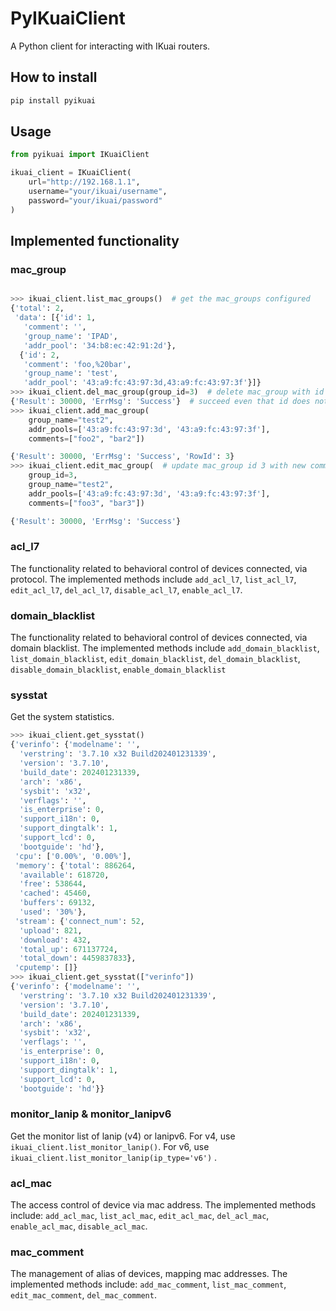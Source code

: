 # PyIKuaiClient

A Python client for interacting with IKuai routers.

## How to install

```bash
pip install pyikuai
```

## Usage

```python
from pyikuai import IKuaiClient

ikuai_client = IKuaiClient(
    url="http://192.168.1.1",
    username="your/ikuai/username",
    password="your/ikuai/password"
)

```

## Implemented functionality

### mac_group

```python

>>> ikuai_client.list_mac_groups()  # get the mac_groups configured
{'total': 2,
 'data': [{'id': 1,
   'comment': '',
   'group_name': 'IPAD',
   'addr_pool': '34:b8:ec:42:91:2d'},
  {'id': 2,
   'comment': 'foo,%20bar',
   'group_name': 'test',
   'addr_pool': '43:a9:fc:43:97:3d,43:a9:fc:43:97:3f'}]}
>>> ikuai_client.del_mac_group(group_id=3)  # delete mac_group with id 3
{'Result': 30000, 'ErrMsg': 'Success'}  # succeed even that id does not exists.
>>> ikuai_client.add_mac_group(
    group_name="test2",
    addr_pools=['43:a9:fc:43:97:3d', '43:a9:fc:43:97:3f'],
    comments=["foo2", "bar2"])

{'Result': 30000, 'ErrMsg': 'Success', 'RowId': 3}
>>> ikuai_client.edit_mac_group(  # update mac_group id 3 with new comments
    group_id=3,
    group_name="test2", 
    addr_pools=['43:a9:fc:43:97:3d', '43:a9:fc:43:97:3f'],
    comments=["foo3", "bar3"])

{'Result': 30000, 'ErrMsg': 'Success'}
```

### acl_l7

The functionality related to behavioral control of devices connected, via protocol. 
The implemented methods include
`add_acl_l7`, `list_acl_l7`, `edit_acl_l7`, `del_acl_l7`, `disable_acl_l7`, `enable_acl_l7`.


### domain_blacklist

The functionality related to behavioral control of devices connected, via domain blacklist.
The implemented methods include
`add_domain_blacklist`, `list_domain_blacklist`, `edit_domain_blacklist`, `del_domain_blacklist`,
`disable_domain_blacklist`, `enable_domain_blacklist`


### sysstat

Get the system statistics. 

```python
>>> ikuai_client.get_sysstat()
{'verinfo': {'modelname': '',
  'verstring': '3.7.10 x32 Build202401231339',
  'version': '3.7.10',
  'build_date': 202401231339,
  'arch': 'x86',
  'sysbit': 'x32',
  'verflags': '',
  'is_enterprise': 0,
  'support_i18n': 0,
  'support_dingtalk': 1,
  'support_lcd': 0,
  'bootguide': 'hd'},
 'cpu': ['0.00%', '0.00%'],
 'memory': {'total': 886264,
  'available': 618720,
  'free': 538644,
  'cached': 45460,
  'buffers': 69132,
  'used': '30%'},
 'stream': {'connect_num': 52,
  'upload': 821,
  'download': 432,
  'total_up': 671137724,
  'total_down': 4459837833},
 'cputemp': []}
>>> ikuai_client.get_sysstat(["verinfo"])
{'verinfo': {'modelname': '',
  'verstring': '3.7.10 x32 Build202401231339',
  'version': '3.7.10',
  'build_date': 202401231339,
  'arch': 'x86',
  'sysbit': 'x32',
  'verflags': '',
  'is_enterprise': 0,
  'support_i18n': 0,
  'support_dingtalk': 1,
  'support_lcd': 0,
  'bootguide': 'hd'}}
```

### monitor_lanip & monitor_lanipv6

Get the monitor list of lanip (v4) or lanipv6. For v4, use ``ikuai_client.list_monitor_lanip()``. For v6, use ``ikuai_client.list_monitor_lanip(ip_type='v6')`` .


### acl_mac

The access control of device via mac address. The implemented methods include: `add_acl_mac`, `list_acl_mac`, `edit_acl_mac`, `del_acl_mac`, `enable_acl_mac`, `disable_acl_mac`.

### mac_comment

The management of alias of devices, mapping mac addresses. The implemented methods include: `add_mac_comment`, `list_mac_comment`, `edit_mac_comment`, `del_mac_comment`.
